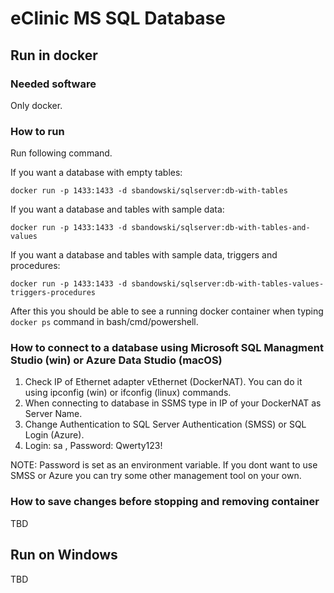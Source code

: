 # eClinic MS SQL Database

## Run in docker

### Needed software

Only docker.

### How to run

Run following command.

If you want a database with empty tables:

```
docker run -p 1433:1433 -d sbandowski/sqlserver:db-with-tables
```

If you want a database and tables with sample data:

```
docker run -p 1433:1433 -d sbandowski/sqlserver:db-with-tables-and-values
```

If you want a database and tables with sample data, triggers and procedures:

```
docker run -p 1433:1433 -d sbandowski/sqlserver:db-with-tables-values-triggers-procedures
```

After this you should be able to see a running docker container when typing ``` docker ps ``` command in bash/cmd/powershell.

### How to connect to a database using Microsoft SQL Managment Studio (win) or Azure Data Studio (macOS)

1. Check IP of Ethernet adapter vEthernet (DockerNAT). You can do it using ipconfig (win) or ifconfig (linux) commands.
2. When connecting to database in SSMS type in IP of your DockerNAT as Server Name.
3. Change Authentication to SQL Server Authentication (SMSS) or SQL Login (Azure).
4. Login: sa , Password: Qwerty123!

NOTE: Password is set as an environment variable.
      If you dont want to use SMSS or Azure you can try some other management tool on your own.

### How to save changes before stopping and removing container

TBD

## Run on Windows

TBD
